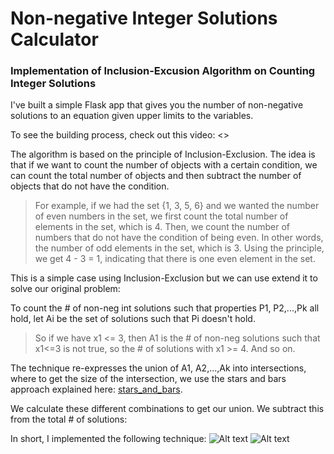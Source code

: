 # Non-negative Integer Solutions Calculator
### Implementation of Inclusion-Excusion Algorithm on Counting Integer Solutions

I've built a simple Flask app that gives you the number of non-negative solutions to an equation given upper limits to the variables.

To see the building process, check out this video: <>

The algorithm is based on the principle of Inclusion-Exclusion. The idea is that if we want to count the number of objects with a certain condition, 
we can count the total number of objects and then subtract the number of objects that do not have the condition.

>For example, if we had the set {1, 3, 5, 6} and we wanted the number of even numbers in the set, we first count the total number of elements
in the set, which is 4. Then, we count the number of numbers that do not have the condition of being even. In other words, the number 
of odd elements in the set, which is 3. Using the principle, we get 4 - 3 = 1, indicating that there is one even element in the set.

This is a simple case using Inclusion-Exclusion but we can use extend it to solve our original problem:

To count the # of non-neg int solutions such that properties P1, P2,...,Pk all hold,
let Ai be the set of solutions such that Pi doesn't hold.

>So if we have x1 <= 3, then A1 is the # of non-neg solutions such that x1<=3 is not true, so the # of solutions with x1 >= 4. And so on.

The technique re-expresses the union of A1, A2,...,Ak into intersections, where to get the size of the intersection, we use
the stars and bars approach explained here: [stars_and_bars](https://en.wikipedia.org/wiki/Stars_and_bars_(combinatorics)).

We calculate these different combinations to get our union. We subtract this from the total # of solutions:

In short, I implemented the following technique:
![Alt text](https://i.imgur.com/KmK4nfz.png)
![Alt text](https://i.imgur.com/Lwn0IiR.png)
